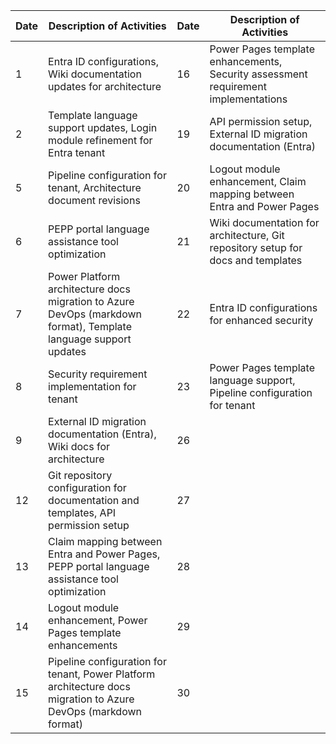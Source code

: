 | Date | Description of Activities | Date | Description of Activities |
|------|---------------------------|------|---------------------------|
| 1 | Entra ID configurations, Wiki documentation updates for architecture | 16 | Power Pages template enhancements, Security assessment requirement implementations |
| 2 | Template language support updates, Login module refinement for Entra tenant | 19 | API permission setup, External ID migration documentation (Entra) |
| 5 | Pipeline configuration for tenant, Architecture document revisions | 20 | Logout module enhancement, Claim mapping between Entra and Power Pages |
| 6 | PEPP portal language assistance tool optimization | 21 | Wiki documentation for architecture, Git repository setup for docs and templates |
| 7 | Power Platform architecture docs migration to Azure DevOps (markdown format), Template language support updates | 22 | Entra ID configurations for enhanced security |
| 8 | Security requirement implementation for tenant | 23 | Power Pages template language support, Pipeline configuration for tenant |
| 9 | External ID migration documentation (Entra), Wiki docs for architecture | 26 |  |
| 12 | Git repository configuration for documentation and templates, API permission setup | 27 |  |
| 13 | Claim mapping between Entra and Power Pages, PEPP portal language assistance tool optimization | 28 |  |
| 14 | Logout module enhancement, Power Pages template enhancements | 29 |  |
| 15 | Pipeline configuration for tenant, Power Platform architecture docs migration to Azure DevOps (markdown format) | 30 |  |
